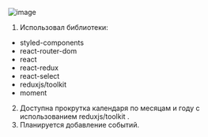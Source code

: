 ![image](https://user-images.githubusercontent.com/101925640/200198441-bab8da7c-0d87-494e-9e1d-4a5041cb25cb.png)

1. Использовал библиотеки: 
  - styled-components
  - react-router-dom
  - react
  - react-redux
  - react-select
  - reduxjs/toolkit
  - moment
  
2. Доступна прокрутка календаря по месяцам и году с использованием reduxjs/toolkit . 
3. Планируется добавление событий.

